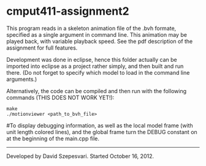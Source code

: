 cmput411-assignment2
====================


This program reads in a skeleton animation file of the .bvh formate, specified as a single argument in command line.
This animation may be played back, with variable playback speed. See the pdf description of the assignment for full features.

Development was done in eclipse, hence this folder actually can be imported into eclipse as a project rather simply, and then built and run there. (Do not forget to specify which model to load in the command line arguments.)

Alternatively, the code can be compiled and then run with the following commands (THIS DOES NOT WORK YET!):
```
make
./motionviewer <path_to_bvh_file>
```

#To display debugging information, as well as the local model frame (with unit length colored lines), and the global frame turn the DEBUG constant on at the beginning of the main.cpp file.

--------------------
Developed by David Szepesvari. Started October 16, 2012.